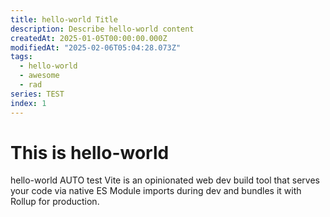 ```yaml
---
title: hello-world Title
description: Describe hello-world content
createdAt: 2025-01-05T00:00:00.000Z
modifiedAt: "2025-02-06T05:04:28.073Z"
tags:
  - hello-world
  - awesome
  - rad
series: TEST
index: 1
---
```


# This is hello-world

hello-world AUTO test Vite is an opinionated web dev build tool that serves your code via native ES Module imports during dev and bundles it with Rollup for production.
